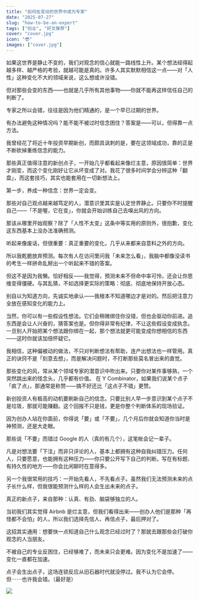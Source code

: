 ```yaml
---
title: "如何在变动的世界中成为专家"
date: "2025-07-27"
slug: "how-to-be-an-expert"
tags: ["创业", "好文推荐"]
cover: "cover.jpg"
icon: "😎"
images: ["cover.jpg"]
---
```

如果这世界是静止不变的，我们对观念的信心就能一路线性上升。某个想法经得起越多样、越严格的考验，就越可能是真的。许多人其实默默相信这一点——对「人性」这种变化不大的领域来说，这么想或许没错。



但对那些会变的东西——也就是几乎所有其他事物——你就不能再这样信任自己的判断了。



专家之所以会错，往往是因为他们精通的，是一个早已过期的世界。



有办法避免这种情况吗？能不能不被过时信念困住？答案是——可以，但得靠一点方法。



我曾经花了将近十年投资早期新创，而颇具讽刺的是，要在这领域成功，靠的正是不断砍掉重练信念的能力。



那些真正值得注意的新创点子，一开始几乎都看起来像烂主意，原因很简单：世界才刚变，而这个变化刚好让它从坏变成了对。我花了很多时间学会分辨这种「翻盘」，而这套技巧，其实也能套用在一切新想法上。



第一步，养成一种信念：世界一定会变。



那些对自己观点越来越笃定的人，潜意识里其实是认定世界静止。只要你不时提醒自己——「不是喔，它在变」，你就会开始训练自己去嗅出风的方向。



那该从哪里开始观察？除了「人性不太变」这条中等实用的原则外，很抱歉，变化这东西基本上没办法准确预测。



听起来像废话，但很重要：真正重要的变化，几乎从来都来自意料之外的方向。



所以我乾脆放弃预测。每次有人在访问里问我「未来怎么看」，我脑中都像没读书的考生一样拼命乱掰出一个听起来不错的答案。



但这不是因为我懒。恰好相反——我觉得，预测未来不但命中率可怜，还会让你思维变得僵硬。与其乱猜，不如选择更实际的策略：彻底、彻底地保持开放心态。



别自以为知道方向，先诚实地承认——我根本不知道哪边才是对的。然后把注意力全放在感知变化的能力上。



当然，你可以有一些假设性想法。它们会稍微绑住你没错，但也会驱动你前进。追东西是会让人兴奋的，猜答案也是。但你得非常有纪律，不让这些假设变成执念。
一旦别人开始把某个想法跟你绑在一起，那个想法就更可能变成你想相信的东西——这时你就该加倍怀疑它。



我相信，这种偏被动的做法，不只对判断想法有帮助，连产出想法也一样管用。真正的诀窍不是「刻意去想」，而是解决问题时，不打断那些莫名冒出来的直觉。



那些变化的风，常从某个领域专家的潜意识中吹出来。只要你对某件事够熟，一个突然跳出来的怪念头，几乎都有价值。
在 Y Combinator，如果我们说某个点子「疯了点」，那通常是称赞——搞不好还比「这点子不错」更赞。



新创投资人有极高的动机要刷新自己的信念。只要比别人早一步意识到某个点子不是垃圾，那就可能赚翻。这个回报不只是钱，更是你整个判断体系的现场验证。



因为创办人站在你面前，你得说「要」或「不要」，几个月后你就会知道你当时是神预测，还是大走眼。



那些说「不要」而错过 Google 的人（真的有几个），这笔帐会记一辈子。



凡是对想法要「下注」而非只评论的人，基本上都拥有这种自我纠错压力。任何人，只要愿意，也能拥有这种压力——你只要公开写下自己的判断。写在有标题、有持久性的地方——你会比闲聊时在意得多。



另一个我很常用的技巧：一开始先看人，不先看点子。虽然我们无法预测未来的点子长什么样，但我很能预测什么样的人会生出未来的点子。



真正的新点子，来自那种：认真、有劲、脑袋够独立的人。



当初我们其实觉得 Airbnb 是烂主意，但我们看得出来——创办人他们是那种「再怪都不会怕」的人，所以我们选择先信人、再信点子，最后押对了。



这招其实通用：想要快一点知道自己什么观念已经过时了？那就去跟那些会打破你观念的人当朋友。



不被自己的专业反困住，已经够难了，而未来只会更难。因为变化不是加速了——变化一直都在加速。



点子会生出点子，这场连锁反应从旧石器时代就没停过。我不认为它会停。
但⋯⋯也许我会错。（最好是）




![](https://prod-files-secure.s3.us-west-2.amazonaws.com/112d0858-5090-4d34-a606-b75eb8d65fd2/46476355-9cf3-4e99-9b7a-3531bc426380/1000202064.png?X-Amz-Algorithm=AWS4-HMAC-SHA256&X-Amz-Content-Sha256=UNSIGNED-PAYLOAD&X-Amz-Credential=ASIAZI2LB4666BISL2CQ%2F20250728%2Fus-west-2%2Fs3%2Faws4_request&X-Amz-Date=20250728T133907Z&X-Amz-Expires=3600&X-Amz-Security-Token=IQoJb3JpZ2luX2VjEGUaCXVzLXdlc3QtMiJIMEYCIQCaMa3R4P9BHwfDA3v7%2BaiY5DpU2epyCr%2BxrFP0GYskaQIhAIuPY%2BX96kEqgubOAVqdgM%2BsecOzIUvuKyY%2B2Uwhc2n1KogECI7%2F%2F%2F%2F%2F%2F%2F%2F%2F%2FwEQABoMNjM3NDIzMTgzODA1IgyLxJOFlWZmLCWbTp4q3AOPXE%2F2XRT0Jc%2FGw89vlrh4eIUU9popdBxphNkpk5vd2JGmLCqVZesgeWDKLnGNhaSCp6Pqay1PfhPTGTVQY32rROOsV%2BTKDFT0m7xB3enNTakPsmoeGXyQyaCpLtAdR%2Fm6ReNxQhjSNd7qfMJnJZyJySzkrmSvO3Q%2FI80rmAeAeAx2SmbifeIjY2Nlta1UyqABYGJAe%2FoHAsHz%2FeADm5ufWpkGSiFTKXvziZnLA6SjCR8K3JmJtszfxWemxkzYLlJJ%2By0lYHDRPQFS2I4A%2FaLKxDep1Ofi6o99hsRJQhHNFTzn8%2B%2FQ%2B5wWchNdPXTVJ1i3Hv%2FSZXv6KOkCmfmbFmmJcx7S6NeaXWvwR6FKdbUOL98artcBsOeOTMLPk97ER18GKDXLhzoQNBlQnytEDRCt%2B5%2Fkc4Y8UxlVMStKN5ztVdE0%2BUt0ZPPVQ0E%2BWrUk5KfH%2B9VpiKycCC7nO9IK37c719twXlrDA3vVIIUC7qP0ij66Lt3g466Xu1B45rQBEOeHFaDK%2BmWcUY6fSCc7EL7lS93WDH5lCaWn1y0SYnrzr9toZenSZ7KSINrQiTFeheEzV5V%2BSadB5WpCy7fqLYsB%2Fz%2BuDGSi96zSEQs1g6yQ%2B12ykJE9UAMjWSSfaTC44J3EBjqkAeMZ24m64crusTDO78bh3AJ6XE8DgT8DB3FMy2YVbzGpKloDZrdJpbhC0Lorht616FUNegAs3SOtRvsgujvxlpLsxCQNsJgdSI5ZzWV5oYol9app6w4snz6IT4h2r8EKN22oPcQTWJz%2BPs%2BsIjHaE1Xw1wfPiL3JE73xuxLRnHCY32K5HM5CPWw5YRN5ia0R%2BG7OjIa2v%2FH3TujTqf6xMIELJgGu&X-Amz-Signature=d7bad38dc2979b2fad80878c23fae56921084d2b92ced2219d7fdccacff10dbe&X-Amz-SignedHeaders=host&x-amz-checksum-mode=ENABLED&x-id=GetObject)

